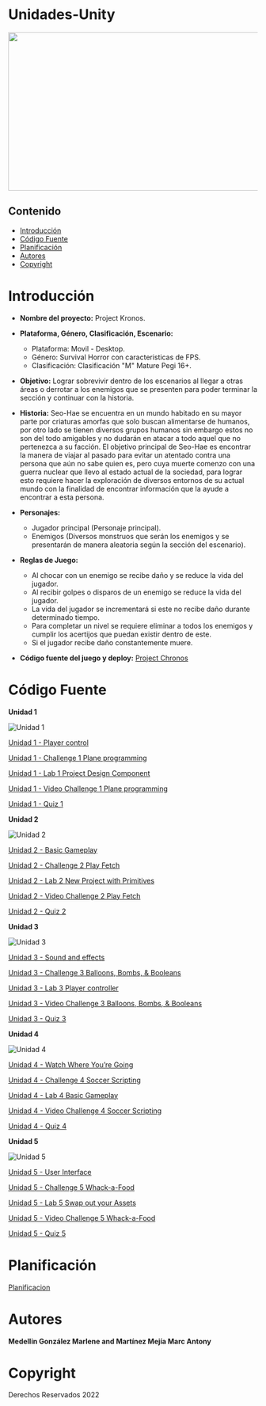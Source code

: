 # Unidades-Unity
<p align="center">
    <img src="https://jobbank.dk/media-data/company-branding/53985.jpg" alt="Logo" width=1100 height=320>
</p>

## Contenido

-   [Introducción](#introducción)
-   [Código Fuente](#código-fuente)
-   [Planificación](#planificación)
-   [Autores](#autores)
-   [Copyright](#copyright)

# Introducción 

- **Nombre del proyecto:** Project Kronos.

- **Plataforma, Género, Clasificación, Escenario:** 
    - Plataforma: Movil - Desktop.
    - Género: Survival Horror con caracteristicas de FPS.
    - Clasificación: Clasificación "M" Mature Pegi 16+.
    
- **Objetivo:** Lograr sobrevivir dentro de los escenarios al llegar a otras áreas o derrotar a los enemigos que se presenten para poder terminar la sección y continuar con la historia.

- **Historia:** Seo-Hae se encuentra en un mundo habitado en su mayor parte por criaturas amorfas que solo buscan alimentarse de humanos, por otro lado se tienen diversos grupos humanos sin embargo estos no son del todo amigables y no dudarán en atacar a todo aquel que no pertenezca a su facción. El objetivo principal de Seo-Hae es encontrar la manera de viajar al pasado para evitar un atentado contra una persona que aún no sabe quien es, pero cuya muerte comenzo con una guerra nuclear que llevo al estado actual de la sociedad, para lograr esto requiere hacer la exploración de diversos entornos de su actual mundo con la finalidad de encontrar información que la ayude a encontrar a esta persona.

- **Personajes:** 
    - Jugador principal (Personaje principal).
    - Enemigos (Diversos monstruos que serán los enemigos y se presentarán de manera aleatoria según la sección del escenario).
    
- **Reglas de Juego:** 
    - Al chocar con un enemigo se recibe daño y se reduce la vida del jugador.
    - Al recibir golpes o disparos de un enemigo se reduce la vida del jugador.
    - La vida del jugador se incrementará si este no recibe daño durante determinado tiempo.
    - Para completar un nivel se requiere eliminar a todos los enemigos y cumplir los acertijos que puedan existir dentro de este.
    - Si el jugador recibe daño constantemente muere.

- **Código fuente del juego y deploy:**
    [Project Chronos](https://drive.google.com/drive/folders/1k5Sha_oF3jQ-XFACOYDEu8BG7Ehl5XM2?usp=share_link)


# Código Fuente

**Unidad 1**

![Unidad 1](https://connect-prd-cdn.unity.com/20190515/learn/images/4d417a32-aba0-47e5-a57b-c56ea9548013_P1_1080pBanner.png.1400x0x1.webp "Unidad 1")

[Unidad 1 - Player control](https://github.com/Proyectos-Unity-UTNG/Unidades-Unity/tree/main/Unity_Unidad1/Leccion1)

[Unidad 1 - Challenge 1 Plane programming](https://github.com/Proyectos-Unity-UTNG/Unidades-Unity/tree/main/Unity_Unidad1/Reto1)

[Unidad 1 - Lab 1 Project Design Component](https://github.com/Proyectos-Unity-UTNG/Unidades-Unity/tree/main/Unity_Unidad1/Laboratorio%201)

[Unidad 1 - Video Challenge 1 Plane programming](https://drive.google.com/drive/folders/1RC4qXVcR2oDwDT7zaNIxHjz_dbPfw4vo?usp=sharing)

[Unidad 1 - Quiz 1](https://drive.google.com/drive/folders/1NywNKu2an1nBdPFrQ7wiXedkfzTrQEM1?usp=sharing)


**Unidad 2**

![Unidad 2](https://connect-prd-cdn.unity.com/20190516/learn/images/bf8d3473-c257-4b77-baec-74c0e35d554a_p21080pBanner.png.1400x0x1.webp "Unidad 2")

[Unidad 2 - Basic Gameplay](https://github.com/Proyectos-Unity-UTNG/Unidades-Unity/tree/main/Unity_Unidad2/Leccion2)

[Unidad 2 - Challenge 2 Play Fetch](https://github.com/Proyectos-Unity-UTNG/Unidades-Unity/tree/main/Unity_Unidad2/Reto2)

[Unidad 2 - Lab 2 New Project with Primitives](https://github.com/Proyectos-Unity-UTNG/Unidades-Unity/tree/main/Unity_Unidad2/Laboratorio%202)

[Unidad 2 - Video Challenge 2 Play Fetch](https://drive.google.com/drive/folders/1RC4qXVcR2oDwDT7zaNIxHjz_dbPfw4vo?usp=sharing)

[Unidad 2 - Quiz 2](https://drive.google.com/drive/folders/1NywNKu2an1nBdPFrQ7wiXedkfzTrQEM1?usp=sharing)


**Unidad 3**

![Unidad 3](https://connect-prd-cdn.unity.com/20190606/learn/images/998f1459-9767-49af-a033-b1e52a38bc66_P31080pBanner__1_.png.1400x0x1.webp "Unidad 3")

[Unidad 3 - Sound and effects](https://github.com/Proyectos-Unity-UTNG/Unidades-Unity/tree/main/Unity_Unidad3/Leccion3)

[Unidad 3 - Challenge 3 Balloons, Bombs, & Booleans](https://github.com/Proyectos-Unity-UTNG/Unidades-Unity/tree/main/Unity_Unidad3/Reto3)

[Unidad 3 - Lab 3 Player controller](https://github.com/Proyectos-Unity-UTNG/Unidades-Unity/tree/main/Unity_Unidad3/Laboratorio3)

[Unidad 3 - Video Challenge 3 Balloons, Bombs, & Booleans](https://drive.google.com/drive/folders/1RC4qXVcR2oDwDT7zaNIxHjz_dbPfw4vo?usp=sharing)

[Unidad 3 - Quiz 3](https://drive.google.com/drive/folders/1NywNKu2an1nBdPFrQ7wiXedkfzTrQEM1?usp=sharing)


**Unidad 4**

![Unidad 4](https://connect-prd-cdn.unity.com/20190606/learn/images/3c9ad8f0-9f2c-4265-806e-1baaed1fa8a3_p41080pBanner__1_.png.1400x0x1.webp "Unidad 3")

[Unidad 4 - Watch Where You’re Going](https://github.com/marlenemedellin15/Unidades-Learn-Unity/tree/main/Unity_Unidad4/Lecci%C3%B3n4)

[Unidad 4 - Challenge 4 Soccer Scripting](https://github.com/marlenemedellin15/Unidades-Learn-Unity/tree/main/Unity_Unidad4/Reto4)

[Unidad 4 - Lab 4 Basic Gameplay](https://github.com/marlenemedellin15/Unidades-Learn-Unity/tree/main/Unity_Unidad4/Laboratorio4)

[Unidad 4 - Video Challenge 4 Soccer Scripting](https://drive.google.com/drive/folders/1RC4qXVcR2oDwDT7zaNIxHjz_dbPfw4vo?usp=sharing)

[Unidad 4 - Quiz 4](https://drive.google.com/drive/folders/1NywNKu2an1nBdPFrQ7wiXedkfzTrQEM1?usp=sharing)


**Unidad 5**

![Unidad 5](https://connect-prd-cdn.unity.com/20190606/learn/images/08de1b60-efa5-4f1d-8e33-50979f62e589_p51080pBanner__1_.png.1400x0x1.webp "Unidad 3")

[Unidad 5 - User Interface](https://github.com/marlenemedellin15/Unidades-Learn-Unity/tree/main/Unity_Unidad5/Leccion5)

[Unidad 5 - Challenge 5 Whack-a-Food](https://github.com/marlenemedellin15/Unidades-Learn-Unity/tree/main/Unity_Unidad5/Reto5)

[Unidad 5 - Lab 5 Swap out your Assets](https://drive.google.com/drive/folders/1LqunJK1FHZVj13MVIdlC6m8_CZ3VC3x1?usp=share_link)

[Unidad 5 - Video Challenge 5 Whack-a-Food](https://drive.google.com/drive/folders/1RC4qXVcR2oDwDT7zaNIxHjz_dbPfw4vo?usp=sharing)

[Unidad 5 - Quiz 5](https://drive.google.com/drive/folders/1NywNKu2an1nBdPFrQ7wiXedkfzTrQEM1?usp=sharing)


# Planificación

[Planificacion]()

# Autores

**Medellin González Marlene and Martínez Mejía Marc Antony**

# Copyright

Derechos Reservados 2022
